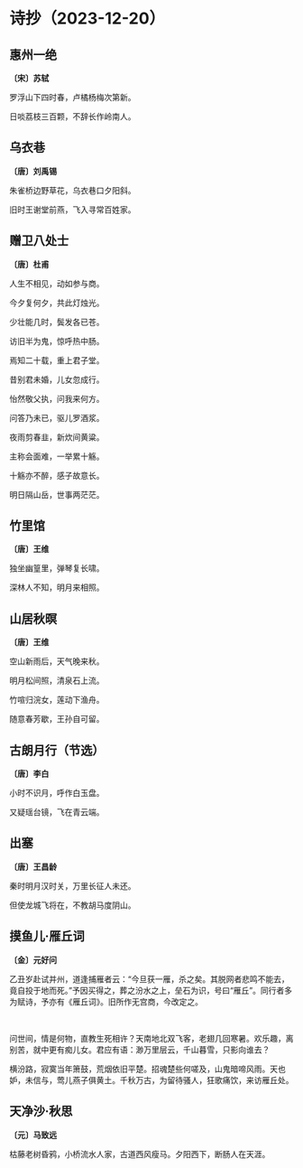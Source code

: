 # 诗抄（2023-12-20）

## 惠州一绝
**〔宋〕苏轼**

罗浮山下四时春，卢橘杨梅次第新。

日啖荔枝三百颗，不辞长作岭南人。

## 乌衣巷
**〔唐〕刘禹锡**

朱雀桥边野草花，乌衣巷口夕阳斜。

旧时王谢堂前燕，飞入寻常百姓家。

## 赠卫八处士
**〔唐〕杜甫**

人生不相见，动如参与商。

今夕复何夕，共此灯烛光。

少壮能几时，鬓发各已苍。

访旧半为鬼，惊呼热中肠。

焉知二十载，重上君子堂。

昔别君未婚，儿女忽成行。

怡然敬父执，问我来何方。

问答乃未已，驱儿罗酒浆。

夜雨剪春韭，新炊间黄粱。

主称会面难，一举累十觞。

十觞亦不醉，感子故意长。

明日隔山岳，世事两茫茫。

## 竹里馆
**〔唐〕王维**

独坐幽篁里，弹琴复长啸。

深林人不知，明月来相照。

## 山居秋暝
**〔唐〕王维**

空山新雨后，天气晚来秋。

明月松间照，清泉石上流。

竹喧归浣女，莲动下渔舟。

随意春芳歇，王孙自可留。

## 古朗月行（节选）
**〔唐〕李白**

小时不识月，呼作白玉盘。

又疑瑶台镜，飞在青云端。

## 出塞
**〔唐〕王昌龄**

秦时明月汉时关，万里长征人未还。

但使龙城飞将在，不教胡马度阴山。

## 摸鱼儿·雁丘词
**〔金〕元好问**

乙丑岁赴试并州，道逢捕雁者云：“今旦获一雁，杀之矣。其脱网者悲鸣不能去，竟自投于地而死。”予因买得之，葬之汾水之上，垒石为识，号曰“雁丘”。同行者多为赋诗，予亦有《雁丘词》。旧所作无宫商，今改定之。

<br>

问世间，情是何物，直教生死相许？天南地北双飞客，老翅几回寒暑。欢乐趣，离别苦，就中更有痴儿女。君应有语：渺万里层云，千山暮雪，只影向谁去？

横汾路，寂寞当年箫鼓，荒烟依旧平楚。招魂楚些何嗟及，山鬼暗啼风雨。天也妒，未信与，莺儿燕子俱黄土。千秋万古，为留待骚人，狂歌痛饮，来访雁丘处。

## 天净沙·秋思
**〔元〕马致远**

枯藤老树昏鸦，小桥流水人家，古道西风瘦马。夕阳西下，断肠人在天涯。
